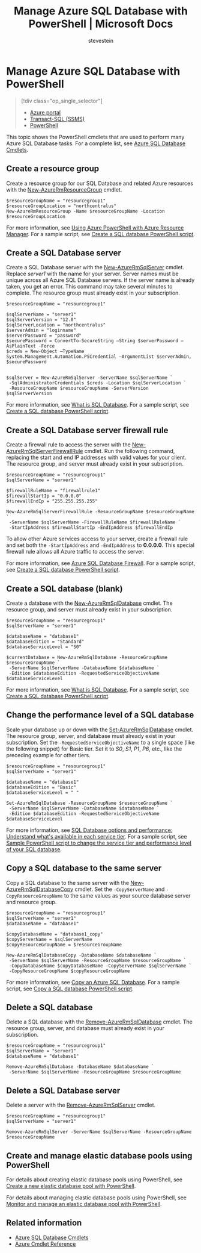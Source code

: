 ﻿---
title: Manage Azure SQL Database with PowerShell | Microsoft Docs
description: Azure SQL Database management with PowerShell.
services: sql-database
documentationcenter: ''
author: stevestein
manager: jhubbard
editor: monicar

ms.assetid: 99b51987-a121-436d-97a0-30e1d1b0e8ef
ms.service: sql-database
ms.workload: data-management
ms.tgt_pltfrm: na
ms.devlang: na
ms.topic: article
ms.date: 09/13/2016
ms.author: sstein

---
# Manage Azure SQL Database with PowerShell
> [!div class="op_single_selector"]
> * [Azure portal](sql-database-manage-portal.md)
> * [Transact-SQL (SSMS)](sql-database-manage-azure-ssms.md)
> * [PowerShell](sql-database-manage-powershell.md)
> 
> 

This topic shows the PowerShell cmdlets that are used to perform many Azure SQL Database tasks. For a complete list, see [Azure SQL Database Cmdlets](https://msdn.microsoft.com/library/mt574084.aspx).

## Create a resource group
Create a resource group for our SQL Database and related Azure resources with the [New-AzureRmResourceGroup](https://msdn.microsoft.com/library/azure/mt759837.aspx) cmdlet.

```
$resourceGroupName = "resourcegroup1"
$resourceGroupLocation = "northcentralus"
New-AzureRmResourceGroup -Name $resourceGroupName -Location $resourceGroupLocation
```

For more information, see [Using Azure PowerShell with Azure Resource Manager](../powershell-azure-resource-manager.md).
For a sample script, see [Create a SQL database PowerShell script](sql-database-get-started-powershell.md#create-a-sql-database-powershell-script).

## Create a SQL Database server
Create a SQL Database server with the [New-AzureRmSqlServer](https://msdn.microsoft.com/library/azure/mt603715.aspx) cmdlet. Replace *server1* with the name for your server. Server names must be unique across all Azure SQL Database servers. If the server name is already taken, you get an error. This command may take several minutes to complete. The resource group must already exist in your subscription.

```
$resourceGroupName = "resourcegroup1"

$sqlServerName = "server1"
$sqlServerVersion = "12.0"
$sqlServerLocation = "northcentralus"
$serverAdmin = "loginname"
$serverPassword = "password" 
$securePassword = ConvertTo-SecureString –String $serverPassword –AsPlainText -Force
$creds = New-Object –TypeName System.Management.Automation.PSCredential –ArgumentList $serverAdmin, $securePassword


$sqlServer = New-AzureRmSqlServer -ServerName $sqlServerName `
 -SqlAdministratorCredentials $creds -Location $sqlServerLocation `
 -ResourceGroupName $resourceGroupName -ServerVersion $sqlServerVersion
```

For more information, see [What is SQL Database](sql-database-technical-overview.md). For a sample script, see [Create a SQL database PowerShell script](sql-database-get-started-powershell.md#create-a-sql-database-powershell-script).

## Create a SQL Database server firewall rule
Create a firewall rule to access the server with the [New-AzureRmSqlServerFirewallRule](https://msdn.microsoft.com/library/azure/mt603860.aspx) cmdlet. Run the following command, replacing the start and end IP addresses with valid values for your client. The resource group, and server must already exist in your subscription.

```
$resourceGroupName = "resourcegroup1"
$sqlServerName = "server1"

$firewallRuleName = "firewallrule1"
$firewallStartIp = "0.0.0.0"
$firewallEndIp = "255.255.255.255"

New-AzureRmSqlServerFirewallRule -ResourceGroupName $resourceGroupName `
 -ServerName $sqlServerName -FirewallRuleName $firewallRuleName `
 -StartIpAddress $firewallStartIp -EndIpAddress $firewallEndIp
```

To allow other Azure services access to your server, create a firewall rule and set both the `-StartIpAddress` and `-EndIpAddress` to **0.0.0.0**. This special firewall rule allows all Azure traffic to access the server.

For more information, see [Azure SQL Database Firewall](https://msdn.microsoft.com/library/azure/ee621782.aspx). For a sample script, see [Create a SQL database PowerShell script](sql-database-get-started-powershell.md#create-a-sql-database-powershell-script).

## Create a SQL database (blank)
Create a database with the [New-AzureRmSqlDatabase](https://msdn.microsoft.com/library/azure/mt619339.aspx) cmdlet. The resource group, and server must already exist in your subscription. 

```
$resourceGroupName = "resourcegroup1"
$sqlServerName = "server1"

$databaseName = "database1"
$databaseEdition = "Standard"
$databaseServiceLevel = "S0"

$currentDatabase = New-AzureRmSqlDatabase -ResourceGroupName $resourceGroupName `
 -ServerName $sqlServerName -DatabaseName $databaseName `
 -Edition $databaseEdition -RequestedServiceObjectiveName $databaseServiceLevel
```

For more information, see [What is SQL Database](sql-database-technical-overview.md). For a sample script, see [Create a SQL database PowerShell script](sql-database-get-started-powershell.md#create-a-sql-database-powershell-script).

## Change the performance level of a SQL database
Scale your database up or down with the [Set-AzureRmSqlDatabase](https://msdn.microsoft.com/library/azure/mt619433.aspx) cmdlet. The resource group, server, and database must already exist in your subscription. Set the `-RequestedServiceObjectiveName` to a single space (like the following snippet) for Basic tier. Set it to *S0*, *S1*, *P1*, *P6*, etc., like the preceding example for other tiers.

```
$resourceGroupName = "resourcegroup1"
$sqlServerName = "server1"

$databaseName = "database1"
$databaseEdition = "Basic"
$databaseServiceLevel = " "

Set-AzureRmSqlDatabase -ResourceGroupName $resourceGroupName `
 -ServerName $sqlServerName -DatabaseName $databaseName `
 -Edition $databaseEdition -RequestedServiceObjectiveName $databaseServiceLevel
```

For more information, see [SQL Database options and performance: Understand what's available in each service tier](sql-database-service-tiers.md). For a sample script, see [Sample PowerShell script to change the service tier and performance level of your SQL database](sql-database-scale-up-powershell.md#sample-powershell-script-to-change-the-service-tier-and-performance-level-of-your-sql-database).

## Copy a SQL database to the same server
Copy a SQL database to the same server with the [New-AzureRmSqlDatabaseCopy](https://msdn.microsoft.com/library/azure/mt603644.aspx) cmdlet. Set the `-CopyServerName` and `-CopyResourceGroupName` to the same values as your source database server and resource group.

```
$resourceGroupName = "resourcegroup1"
$sqlServerName = "server1"
$databaseName = "database1"

$copyDatabaseName = "database1_copy"
$copyServerName = $sqlServerName
$copyResourceGroupName = $resourceGroupName

New-AzureRmSqlDatabaseCopy -DatabaseName $databaseName `
 -ServerName $sqlServerName -ResourceGroupName $resourceGroupName `
 -CopyDatabaseName $copyDatabaseName -CopyServerName $sqlServerName `
 -CopyResourceGroupName $copyResourceGroupName
```

For more information, see [Copy an Azure SQL Database](sql-database-copy.md). For a sample script, see [Copy a SQL database PowerShell script](sql-database-copy-powershell.md#example-powershell-script).

## Delete a SQL database
Delete a SQL database with the [Remove-AzureRmSqlDatabase](https://msdn.microsoft.com/library/azure/mt619368.aspx) cmdlet. The resource group, server, and database must already exist in your subscription.

```
$resourceGroupName = "resourcegroup1"
$sqlServerName = "server1"
$databaseName = "database1"

Remove-AzureRmSqlDatabase -DatabaseName $databaseName `
 -ServerName $sqlServerName -ResourceGroupName $resourceGroupName
```

## Delete a SQL Database server
Delete a server with the [Remove-AzureRmSqlServer](https://msdn.microsoft.com/library/azure/mt603488.aspx) cmdlet.

```
$resourceGroupName = "resourcegroup1"
$sqlServerName = "server1"

Remove-AzureRmSqlServer -ServerName $sqlServerName -ResourceGroupName $resourceGroupName
```

## Create and manage elastic database pools using PowerShell
For details about creating elastic database pools using PowerShell, see [Create a new elastic database pool with PowerShell](sql-database-elastic-pool-create-powershell.md).

For details about managing elastic database pools using PowerShell, see [Monitor and manage an elastic database pool with PowerShell](sql-database-elastic-pool-manage-powershell.md).

## Related information
* [Azure SQL Database Cmdlets](https://msdn.microsoft.com/library/azure/mt574084.aspx)
* [Azure Cmdlet Reference](https://msdn.microsoft.com/library/azure/dn708514.aspx)

